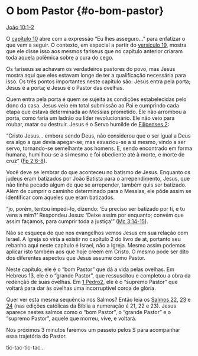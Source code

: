 # O bom Pastor {#o-bom-pastor}

[João 10:1-2](http://bibliaonline.com.br/acf/jo/10/1-2)

O [capítulo 10](http://bibliaonline.com.br/acf/jo/10) abre com a expressão “Eu lhes asseguro...” para enfatizar o que vem a seguir. O contexto, em especial a partir do [versículo 19](http://bibliaonline.com.br/acf/jo/10/19), mostra que ele disse isso aos mesmos fariseus que no capítulo anterior criaram toda aquela polêmica sobre a cura do cego.

Os fariseus se achavam os verdadeiros pastores do povo, mas Jesus mostra aqui que eles estavam longe de ter a qualificação necessária para isso. Os três pontos importantes neste capítulo são: Jesus entra pela porta; Jesus é a porta; e Jesus é o Pastor das ovelhas.

Quem entra pela porta é quem se sujeita às condições estabelecidas pelo dono da casa. Jesus veio em total submissão ao Pai e cumprindo cada etapa que estava determinada ao Messias prometido. Ele não arrombou a porta, como faria um ladrão ou líder revolucionário. Ele não veio para roubar, matar ou destruir. Jesus é o Servo humilde de [Filipenses 2](http://bibliaonline.com.br/acf/fp/2):

“Cristo Jesus... embora sendo Deus, não considerou que o ser igual a Deus era algo a que devia apegar-se; mas esvaziou-se a si mesmo, vindo a ser servo, tornando-se semelhante aos homens. E, sendo encontrado em forma humana, humilhou-se a si mesmo e foi obediente até à morte, e morte de cruz” ([Fp 2:6-8](http://bibliaonline.com.br/acf/fp/2/6-8)).

Você deve se lembrar do que aconteceu no batismo de Jesus. Enquanto os judeus eram batizados por João Batista para o arrependimento, Jesus, que não tinha pecado algum de que se arrepender, também quis ser batizado. Além de cumprir o caminho determinado para o Messias, ele pôde assim se identificar com aqueles que eram batizados.

“jo, porém, tentou impedi-lo, dizendo: ‘Eu preciso ser batizado por ti, e tu vens a mim?’ Respondeu Jesus: ‘Deixe assim por enquanto; convém que assim façamos, para cumprir toda a justiça’” ([Mc 3:14-15](http://bibliaonline.com.br/acf/mc/3/14-15)).

Não se esqueça de que nos evangelhos vemos Jesus em sua relação com Israel. A Igreja só viria a existir no capítulo 2 do livro de at, portanto seu rebanho aqui neste capítulo é Israel, não a Igreja. Mesmo assim podemos aplicar isto também aos que hoje creem em Cristo. O mesmo pode ser dito dos diferentes aspectos que Jesus assume como Pastor.

Neste capítulo, ele é o “bom Pastor” que dá a vida pelas ovelhas. Em Hebreus 13, ele é o “grande Pastor”, que ressuscitou e completou a obra da redenção de suas ovelhas. Em [1 Pedro2](http://bibliaonline.com.br/acf/1pe/2), ele é o “supremo Pastor” que voltará para dar às ovelhas uma incorruptível coroa de glória.

Quer ver esta mesma sequência nos Salmos? Então leia os [Salmos 22](http://bibliaonline.com.br/acf/sl/22), [23](http://bibliaonline.com.br/acf/sl/23) e [24](http://bibliaonline.com.br/acf/sl/24) (nas edições católicas da Bíblia a numeração é 21, 22 e 23). Jesus aparece nestes salmos como o “bom Pastor”, o “grande Pastor” e o “supremo Pastor”, aquele que morreu, vive, e voltará.

Nos próximos 3 minutos faremos um passeio pelos S para acompanhar essa trajetória do Pastor.

tic-tac-tic-tac...